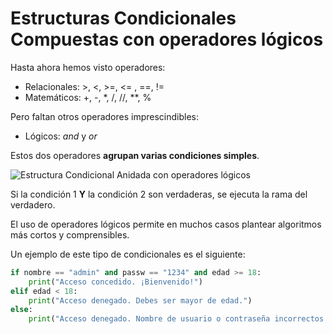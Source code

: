 # Estructuras Condicionales Compuestas con operadores lógicos

Hasta ahora hemos visto operadores:

- Relacionales: >, <, >=, <= , ==, !=
- Matemáticos: +, -, \*, /, //, \*\*, %

Pero faltan otros operadores imprescindibles:

- Lógicos: _and_ y _or_

Estos dos operadores **agrupan varias condiciones simples**.

![Estructura Condicional Anidada con operadores lógicos](https://github.com/JuananA1000/PythonYa/blob/main/04.%20Estructuras%20Condicionales/03.%20Condicionales%20Compuestos%20con%20Operadores%20L%C3%B3gicos/ECCol.jpg?raw=true)

Si la condición 1 **Y** la condición 2 son verdaderas, se ejecuta la rama del verdadero.

El uso de operadores lógicos permite en muchos casos plantear algoritmos más cortos y comprensibles.

Un ejemplo de este tipo de condicionales es el siguiente:

```python
if nombre == "admin" and passw == "1234" and edad >= 18:
    print("Acceso concedido. ¡Bienvenido!")
elif edad < 18:
    print("Acceso denegado. Debes ser mayor de edad.")
else:
    print("Acceso denegado. Nombre de usuario o contraseña incorrectos.")
```
